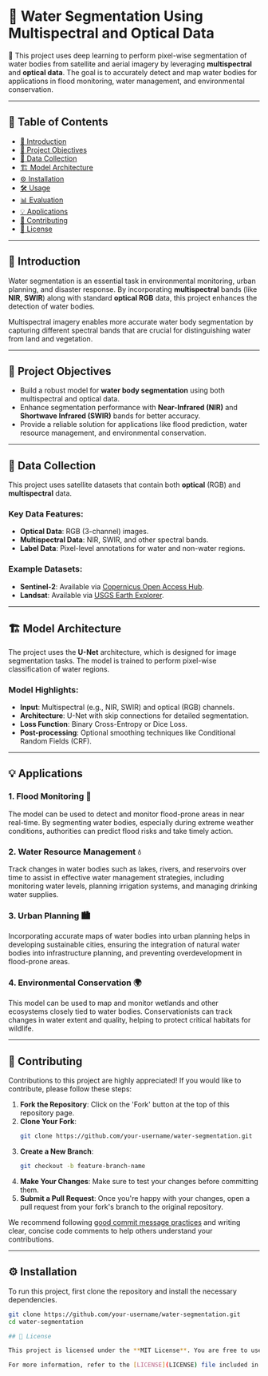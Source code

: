 # 🌊 Water Segmentation Using Multispectral and Optical Data

🚀 This project uses deep learning to perform pixel-wise segmentation of water bodies from satellite and aerial imagery by leveraging **multispectral** and **optical data**. The goal is to accurately detect and map water bodies for applications in flood monitoring, water management, and environmental conservation.

---

## 📑 Table of Contents

- [🌟 Introduction](#-introduction)
- [🎯 Project Objectives](#-project-objectives)
- [📡 Data Collection](#-data-collection)
- [🏗 Model Architecture](#-model-architecture)
- [⚙️ Installation](#️-installation)
- [🛠️ Usage](#️-usage)
- [📊 Evaluation](#-evaluation)
- [💡 Applications](#-applications)
- [🤝 Contributing](#-contributing)
- [📜 License](#-license)

---

## 🌟 Introduction

Water segmentation is an essential task in environmental monitoring, urban planning, and disaster response. By incorporating **multispectral** bands (like **NIR**, **SWIR**) along with standard **optical RGB** data, this project enhances the detection of water bodies.

Multispectral imagery enables more accurate water body segmentation by capturing different spectral bands that are crucial for distinguishing water from land and vegetation.

---

## 🎯 Project Objectives

- Build a robust model for **water body segmentation** using both multispectral and optical data.
- Enhance segmentation performance with **Near-Infrared (NIR)** and **Shortwave Infrared (SWIR)** bands for better accuracy.
- Provide a reliable solution for applications like flood prediction, water resource management, and environmental conservation.

---

## 📡 Data Collection

This project uses satellite datasets that contain both **optical** (RGB) and **multispectral** data.

### Key Data Features:
- **Optical Data**: RGB (3-channel) images.
- **Multispectral Data**: NIR, SWIR, and other spectral bands.
- **Label Data**: Pixel-level annotations for water and non-water regions.

### Example Datasets:
- **Sentinel-2**: Available via [Copernicus Open Access Hub](https://scihub.copernicus.eu/).
- **Landsat**: Available via [USGS Earth Explorer](https://earthexplorer.usgs.gov/).

---

## 🏗 Model Architecture

The project uses the **U-Net** architecture, which is designed for image segmentation tasks. The model is trained to perform pixel-wise classification of water regions.

### Model Highlights:
- **Input**: Multispectral (e.g., NIR, SWIR) and optical (RGB) channels.
- **Architecture**: U-Net with skip connections for detailed segmentation.
- **Loss Function**: Binary Cross-Entropy or Dice Loss.
- **Post-processing**: Optional smoothing techniques like Conditional Random Fields (CRF).

---
## 💡 Applications

### 1. **Flood Monitoring** 🌊
The model can be used to detect and monitor flood-prone areas in near real-time. By segmenting water bodies, especially during extreme weather conditions, authorities can predict flood risks and take timely action.

### 2. **Water Resource Management** 💧
Track changes in water bodies such as lakes, rivers, and reservoirs over time to assist in effective water management strategies, including monitoring water levels, planning irrigation systems, and managing drinking water supplies.

### 3. **Urban Planning** 🏙
Incorporating accurate maps of water bodies into urban planning helps in developing sustainable cities, ensuring the integration of natural water bodies into infrastructure planning, and preventing overdevelopment in flood-prone areas.

### 4. **Environmental Conservation** 🌍
This model can be used to map and monitor wetlands and other ecosystems closely tied to water bodies. Conservationists can track changes in water extent and quality, helping to protect critical habitats for wildlife.

---

## 🤝 Contributing

Contributions to this project are highly appreciated! If you would like to contribute, please follow these steps:

1. **Fork the Repository**: Click on the 'Fork' button at the top of this repository page.
2. **Clone Your Fork**: 
    ```bash
    git clone https://github.com/your-username/water-segmentation.git
    ```
3. **Create a New Branch**: 
    ```bash
    git checkout -b feature-branch-name
    ```
4. **Make Your Changes**: Make sure to test your changes before committing them.
5. **Submit a Pull Request**: Once you're happy with your changes, open a pull request from your fork's branch to the original repository.

We recommend following [good commit message practices](https://chris.beams.io/posts/git-commit/) and writing clear, concise code comments to help others understand your contributions.

---

## ⚙️ Installation

To run this project, first clone the repository and install the necessary dependencies.

```bash
git clone https://github.com/your-username/water-segmentation.git
cd water-segmentation

## 📜 License

This project is licensed under the **MIT License**. You are free to use, modify, and distribute the project as long as the original copyright is maintained. 

For more information, refer to the [LICENSE](LICENSE) file included in this repository.

